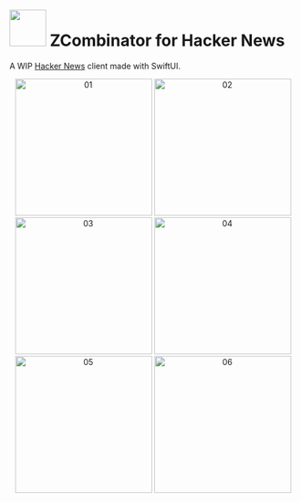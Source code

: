 # <img width="64" src="https://user-images.githubusercontent.com/7277662/183237692-5e8ff802-f2ce-4f5c-92fe-d4899b98d1c7.png"> ZCombinator for Hacker News

A WIP [Hacker News](https://news.ycombinator.com/) client made with SwiftUI.

<p align="center">
  <img width="240" alt="01" src="https://user-images.githubusercontent.com/7277662/183237740-86966f4e-2ee7-48a4-89e6-3ad20d4a5b59.png"> 
  <img width="240" alt="02" src="https://user-images.githubusercontent.com/7277662/183237742-9602ddc6-e123-4484-879c-b6c5cc3b2f4a.png"> 
  <img width="240" alt="03" src="https://user-images.githubusercontent.com/7277662/183237743-b4784ead-a4f1-40c1-ab97-fc415a257793.png"> 
  
  <img width="240" alt="04" src="https://user-images.githubusercontent.com/7277662/183237747-d89528f6-b6c9-4d17-be65-74aeb828acbe.png"> 
  <img width="240" alt="05" src="https://user-images.githubusercontent.com/7277662/183237746-3704b0e2-7272-4d94-b06f-7576b3d539b2.png"> 
  <img width="240" alt="06" src="https://user-images.githubusercontent.com/7277662/183237744-c6dd99e6-7b3e-43c8-9824-aee65bca8496.png"> 
</p>
